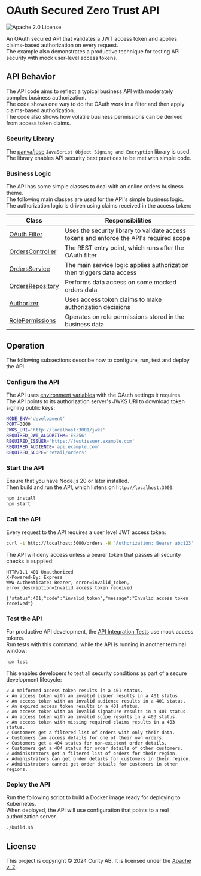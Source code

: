 # OAuth Secured Zero Trust API

![Apache 2.0 License](https://img.shields.io/github/license/curityio/cloud-native-oauth-security-examples)

An OAuth secured API that validates a JWT access token and applies claims-based authorization on every request.\
The example also demonstrates a productive technique for testing API security with mock user-level access tokens.

## API Behavior

The API code aims to reflect a typical business API with moderately complex business authorization.\
The code shows one way to do the OAuth work in a filter and then apply claims-based authorization.\
The code also shows how volatile business permissions can be derived from access token claims.

### Security Library

The [panva/jose](https://github.com/panva/jose) `JavaScript Object Signing and Encryption` library is used.\
The library enables API security best practices to be met with simple code.

### Business Logic

The API has some simple classes to deal with an online orders business theme.\
The following main classes are used for the API's simple business logic.\
The authorization logic is driven using claims received in the access token:

| Class | Responsibilities |
| ----- | ---------------- |
| [OAuth Filter](src/security/oauthFilter.ts) | Uses the security library to validate access tokens and enforce the API's required scope |
| [OrdersController](src/logic/ordersController.ts)  | The REST entry point, which runs after the OAuth filter |
| [OrdersService](src/logic/ordersService.ts) | The main service logic applies authorization then triggers data access |
| [OrdersRepository](src/logic/ordersRepository.ts) | Performs data access on some mocked orders data |
| [Authorizer](src/security/codeAuthorizer.ts) | Uses access token claims to make authorization decisions |
| [RolePermissions](src/security/rolePermissions.ts) | Operates on role permissions stored in the business data |

## Operation

The following subsections describe how to configure, run, test and deploy the API.

### Configure the API

The API uses [environment variables](.env) with the OAuth settings it requires.\
The API points to its authorization server's JWKS URI to download token signing public keys:

```bash
NODE_ENV='development'
PORT=3000
JWKS_URI='http://localhost:3001/jwks'
REQUIRED_JWT_ALGORITHM='ES256'
REQUIRED_ISSUER='https://testissuer.example.com'
REQUIRED_AUDIENCE='api.example.com'
REQUIRED_SCOPE='retail/orders'
```

### Start the API

Ensure that you have Node.js 20 or later installed.\
Then build and run the API, which listens on `http://localhost:3000`:

```bash
npm install
npm start
```

### Call the API

Every request to the API requires a user level JWT access token:

```bash
curl -i http://localhost:3000/orders -H 'Authorization: Bearer abc123'
```

The API will deny access unless a bearer token that passes all security checks is supplied:

```text
HTTP/1.1 401 Unauthorized
X-Powered-By: Express
WWW-Authenticate: Bearer, error=invalid_token, error_description=Invalid access token received

{"status":401,"code":"invalid_token","message":"Invalid access token received"}
```

### Test the API

For productive API development, the [API Integration Tests](test/secureIntegrationTests.ts) use mock access tokens.\
Run tests with this command, while the API is running in another terminal window:

```bash
npm test
```

This enables developers to test all security conditions as part of a secure development lifecycle:

```text
✔ A malformed access token results in a 401 status.
✔ An access token with an invalid issuer results in a 401 status.
✔ An access token with an invalid audience results in a 401 status.
✔ An expired access token results in a 401 status.
✔ An access token with an invalid signature results in a 401 status.
✔ An access token with an invalid scope results in a 403 status.
✔ An access token with missing required claims results in a 403 status.
✔ Customers get a filtered list of orders with only their data.
✔ Customers can access details for one of their own orders.
✔ Customers get a 404 status for non-existent order details.
✔ Customers get a 404 status for order details of other customers.
✔ Administrators get a filtered list of orders for their region.
✔ Administrators can get order details for customers in their region.
✔ Administrators cannot get order details for customers in other regions.
```

### Deploy the API

Run the following script to build a Docker image ready for deploying to Kubernetes.\
When deployed, the API will use configuration that points to a real authorization server.

```bash
./build.sh
```

## License

This project is copyright &#169; 2024 Curity AB. It is licensed under the [Apache v. 2](../LICENSE).
